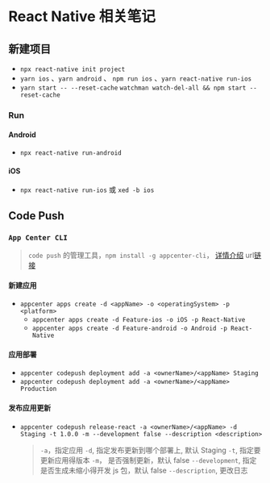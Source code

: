# React Native 相关笔记

## 新建项目

- `npx react-native init project`
- `yarn ios` 、`yarn android` 、 `npm run ios` 、`yarn react-native run-ios`
- `yarn start -- --reset-cache` `watchman watch-del-all && npm start --reset-cache`

### Run

#### Android

- `npx react-native run-android`

#### iOS

- `npx react-native run-ios` 或 `xed -b ios`

## Code Push

### `App Center CLI`

> `code push` 的管理工具，`npm install -g appcenter-cli`， [详情介绍](https://docs.microsoft.com/en-us/appcenter/distribution/codepush/cli) url[链接](https://juejin.cn/post/6844904073309716494#%E5%8A%A8%E6%80%81%E9%83%A8%E7%BD%B2%E5%88%86%E9%85%8D)

#### 新建应用

- `appcenter apps create -d <appName> -o <operatingSystem> -p <platform>`
  - `appcenter apps create -d Feature-ios -o iOS -p React-Native`
  - `appcenter apps create -d Feature-android -o Android -p React-Native`

#### 应用部署

- `appcenter codepush deployment add -a <ownerName>/<appName> Staging`
- `appcenter codepush deployment add -a <ownerName>/<appName> Production`

#### 发布应用更新

- `appcenter codepush release-react -a <ownerName>/<appName> -d Staging -t 1.0.0 -m --development false --description <description>`
  > `-a`，指定应用
  > `-d`, 指定发布更新到哪个部署上, 默认 Staging
  > `-t`, 指定要更新应用得版本
  > `-m`， 是否强制更新，默认 false
  > `--development`, 指定是否生成未缩小得开发 js 包，默认 false
  > `--description`, 更改日志
